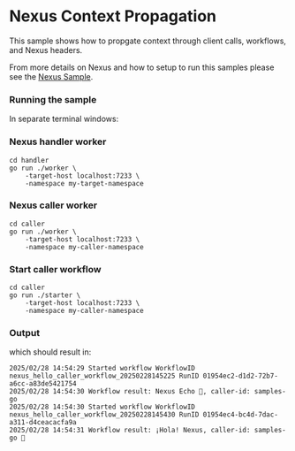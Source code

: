 # Nexus Context Propagation

This sample shows how to propgate context through client calls, workflows, and Nexus headers.

From more details on Nexus and how to setup to run this samples please see the [Nexus Sample](../nexus/README.md).

### Running the sample

In separate terminal windows:

### Nexus handler worker

```
cd handler
go run ./worker \
    -target-host localhost:7233 \
    -namespace my-target-namespace
```

### Nexus caller worker

```
cd caller
go run ./worker \
    -target-host localhost:7233 \
    -namespace my-caller-namespace
```

### Start caller workflow

```
cd caller
go run ./starter \
    -target-host localhost:7233 \
    -namespace my-caller-namespace
```

### Output

which should result in:
```
2025/02/28 14:54:29 Started workflow WorkflowID nexus_hello_caller_workflow_20250228145225 RunID 01954ec2-d1d2-72b7-a6cc-a83de5421754
2025/02/28 14:54:30 Workflow result: Nexus Echo 👋, caller-id: samples-go
2025/02/28 14:54:30 Started workflow WorkflowID nexus_hello_caller_workflow_20250228145430 RunID 01954ec4-bc4d-7dac-a311-d4ceacacfa9a
2025/02/28 14:54:31 Workflow result: ¡Hola! Nexus, caller-id: samples-go 👋
```
